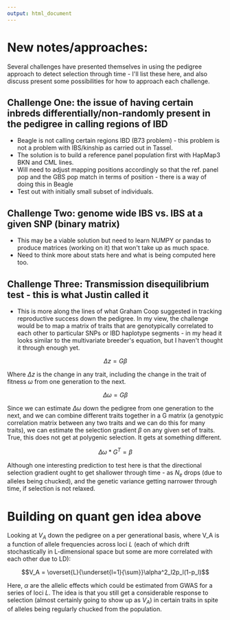 ```yaml
---
output: html_document
---
```

# New notes/approaches:

Several challenges have presented themselves in using the pedigree approach to detect selection through time - I'll list these here, and also discuss present some possibilities for how to approach each challenge.

## Challenge One: the issue of having certain inbreds differentially/non-randomly present in the pedigree in calling regions of IBD

- Beagle is not calling certain regions IBD (B73 problem) - this problem is not a problem with IBS/kinship as carried out in Tassel.
- The solution is to build a reference panel population first with HapMap3 BKN and CML lines. 
- Will need to adjust mapping positions accordingly so that the ref. panel pop and the GBS pop match in terms of position - there is a way of doing this in Beagle
- Test out with initially small subset of individuals.

## Challenge Two: genome wide IBS vs. IBS at a given SNP (binary matrix)
- This may be a viable solution but need to learn NUMPY or pandas to produce matrices (working on it) that won't take up as much space.
- Need to think more about stats here and what is being computed here too.


## Challenge Three: Transmission disequilibrium test - this is what Justin called it
- This is more along the lines of what Graham Coop suggested in tracking reproductive success down the pedigree. In my view, the challenge would be to map a matrix of traits that are genotypically correlated to each other to particular SNPs or IBD haplotype segments - in my head it looks similar to the multivariate breeder's equation, but I haven't thought it through enough yet. 

$$\Delta z  = G\beta$$

Where $\Delta z$ is the change in any trait, including the change in the trait of fitness $\omega$ from one generation to the next.

$$\Delta\omega = G\beta$$

Since we can estimate $\Delta\omega$ down the pedigree from one generation to the next, and we can combine different traits together in a G matrix (a genotypic correlation matrix between any two traits and we can do this for many traits), we can estimate the selection gradient $\beta$ on any given set of traits. True, this does not get at polygenic selection. It gets at something different.

$$\Delta\omega * G^T = \beta$$

Although one interesting prediction to test here is that the directional selection gradient ought to get shallower through time - as $N_e$ drops (due to alleles being chucked), and the genetic variance getting narrower through time, if selection is not relaxed. 

# Building on quant gen idea above

Looking at $V_A$ down the pedigree on a per generational basis, where V_A is a function of allele frequencies across loci *L* (each of which drift stochastically in L-dimensional space but some are more correlated with each other due to LD):

$$V_A = \overset{L}{\underset{l=1}{\sum}}\alpha^2_l2p_l(1-p_l)$$

Here, $\alpha$ are the allelic effects which could be estimated from GWAS for a series of loci *L*. The idea is that you still get a considerable response to selection (almost certainly going to show up as $V_A$) in certain traits in spite of alleles being regularly chucked from the population. 

